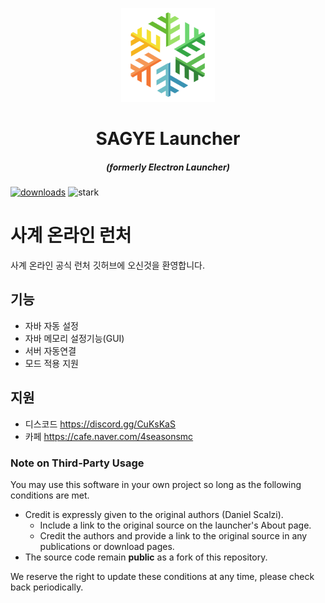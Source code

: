 <p align="center"><img src="./app/assets/images/SealCircle.png" width="150px" height="150px" alt="aventium softworks"></p>

<h1 align="center">SAGYE Launcher</h1>

<em><h5 align="center">(formerly Electron Launcher)</h5></em>

[<img src="https://img.shields.io/github/downloads/SaGye-Online/SaGyeLauncher-Update/total.svg?style=for-the-badge" alt="downloads">](https://github.com/SaGye-Online/SaGyeLauncher-Update/releases) <img src="https://forthebadge.com/images/badges/winter-is-coming.svg"  height="28px" alt="stark"></p>

# 사계 온라인 런처
사계 온라인 공식 런처 깃허브에 오신것을 환영합니다.
## 기능
- 자바 자동 설정
- 자바 메모리 설정기능(GUI)
- 서버 자동연결
- 모드 적용 지원
## 지원
- 디스코드 https://discord.gg/CuKsKaS
- 카페 https://cafe.naver.com/4seasonsmc
### Note on Third-Party Usage

You may use this software in your own project so long as the following conditions are met.

* Credit is expressly given to the original authors (Daniel Scalzi).
  * Include a link to the original source on the launcher's About page.
  * Credit the authors and provide a link to the original source in any publications or download pages.
* The source code remain **public** as a fork of this repository.

We reserve the right to update these conditions at any time, please check back periodically.
